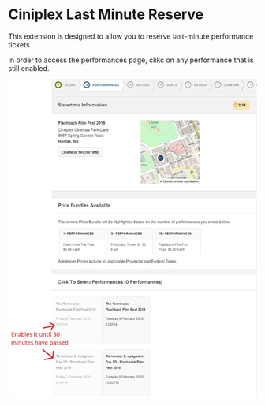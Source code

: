 # Ciniplex Last Minute Reserve
This extension is designed to allow you to reserve last-minute performance tickets

In order to access the performances page, clikc on any performance that is still enabled.

![screenshot](desc.jpg)